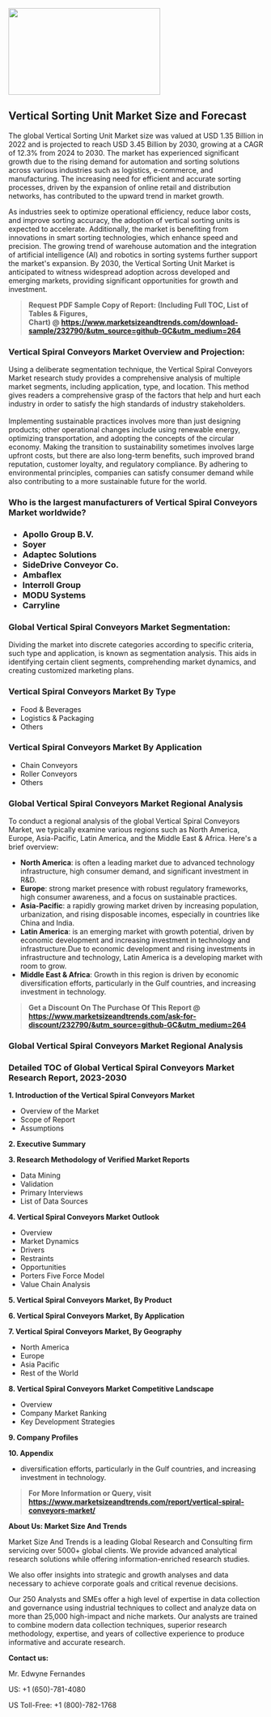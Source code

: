<p><img class="alignnone size-medium wp-image-20088" src="https://ffe5etoiles.com/wp-content/uploads/2024/12/MST1-300x171.png" alt="" width="300" height="171" /></p><h2>Vertical Sorting Unit Market Size and Forecast</h2><p>The global Vertical Sorting Unit Market size was valued at USD 1.35 Billion in 2022 and is projected to reach USD 3.45 Billion by 2030, growing at a CAGR of 12.3% from 2024 to 2030. The market has experienced significant growth due to the rising demand for automation and sorting solutions across various industries such as logistics, e-commerce, and manufacturing. The increasing need for efficient and accurate sorting processes, driven by the expansion of online retail and distribution networks, has contributed to the upward trend in market growth.</p><p>As industries seek to optimize operational efficiency, reduce labor costs, and improve sorting accuracy, the adoption of vertical sorting units is expected to accelerate. Additionally, the market is benefiting from innovations in smart sorting technologies, which enhance speed and precision. The growing trend of warehouse automation and the integration of artificial intelligence (AI) and robotics in sorting systems further support the market's expansion. By 2030, the Vertical Sorting Unit Market is anticipated to witness widespread adoption across developed and emerging markets, providing significant opportunities for growth and investment.</p></p><blockquote id="" class=""><strong>Request PDF Sample Copy of Report: (Including Full TOC, List of Tables &amp; Figures, Chart)&nbsp;@&nbsp;<strong><a href="https://www.marketsizeandtrends.com/download-sample/232790/&utm_source=github-GC&utm_medium=264" target="_blank">https://www.marketsizeandtrends.com/download-sample/232790/&utm_source=github-GC&utm_medium=264</a></strong></strong></blockquote><h3 id="" class="">Vertical Spiral Conveyors Market&nbsp;Overview and Projection:</h3><p id="" class="">Using a deliberate segmentation technique, the Vertical Spiral Conveyors Market research study provides a comprehensive analysis of multiple market segments, including application, type, and location. This method gives readers a comprehensive grasp of the factors that help and hurt each industry in order to satisfy the high standards of industry stakeholders. <br /> <br />Implementing sustainable practices involves more than just designing products; other operational changes include using renewable energy, optimizing transportation, and adopting the concepts of the circular economy. Making the transition to sustainability sometimes involves large upfront costs, but there are also long-term benefits, such improved brand reputation, customer loyalty, and regulatory compliance. By adhering to environmental principles, companies can satisfy consumer demand while also contributing to a more sustainable future for the world.</p><h3 id="" class="">Who is the largest manufacturers of&nbsp;Vertical Spiral Conveyors Market worldwide?</h3><h3 class=""><p><ul><li>Apollo Group B.V. </li><li> Soyer </li><li> Adaptec Solutions </li><li> SideDrive Conveyor Co. </li><li> Ambaflex </li><li> Interroll Group </li><li> MODU Systems </li><li> Carryline</li></ul></p></h3><h3 id="" class="">Global&nbsp;Vertical Spiral Conveyors Market Segmentation:</h3><p id="" class="">Dividing the market into discrete categories according to specific criteria, such type and application, is known as segmentation analysis. This aids in identifying certain client segments, comprehending market dynamics, and creating customized marketing plans.</p><h3 id="" class="">Vertical Spiral Conveyors Market&nbsp;By Type</h3><p><p><ul><li>Food & Beverages</li><li> Logistics & Packaging</li><li> Others</p></li></ul></p></p><h3 id="" class="">Vertical Spiral Conveyors Market&nbsp;By Application</h3><p class=""><p><ul><li>Chain Conveyors</li><li> Roller Conveyors</li><li> Others</li></ul></p></p><h3 id="" class="">Global Vertical Spiral Conveyors Market Regional Analysis</h3><p id="" class="">To conduct a regional analysis of the global Vertical Spiral Conveyors Market, we typically examine various regions such as North America, Europe, Asia-Pacific, Latin America, and the Middle East &amp; Africa. Here's a brief overview:</p><ul><li><strong>North America</strong>: is often a leading market due to advanced technology infrastructure, high consumer demand, and significant investment in R&amp;D.</li><li><strong>Europe</strong>: strong market presence with robust regulatory frameworks, high consumer awareness, and a focus on sustainable practices.</li><li><strong>Asia-Pacific</strong>: a rapidly growing market driven by increasing population, urbanization, and rising disposable incomes, especially in countries like China and India.</li><li><strong>Latin America</strong>: is an emerging market with growth potential, driven by economic development and increasing investment in technology and infrastructure.Due to economic development and rising investments in infrastructure and technology, Latin America is a developing market with room to grow.</li><li><strong>Middle East &amp; Africa</strong>: Growth in this region is driven by economic diversification efforts, particularly in the Gulf countries, and increasing investment in technology.</li></ul><blockquote id="" class=""><strong>Get a Discount On The Purchase Of This Report @ <strong><a href="https://www.marketsizeandtrends.com/ask-for-discount/232790/&utm_source=github-GC&utm_medium=264" target="_blank">https://www.marketsizeandtrends.com/ask-for-discount/232790/&utm_source=github-GC&utm_medium=264</a></strong></strong></blockquote><h3 id="" class="">Global Vertical Spiral Conveyors Market Regional Analysis</h3><h3 id="" class="">Detailed TOC of Global Vertical Spiral Conveyors Market Research Report, 2023-2030</h3><p id="" class=""><strong>1. Introduction of the Vertical Spiral Conveyors Market</strong></p><ul><li>Overview of the Market</li><li>Scope of Report</li><li>Assumptions</li></ul><p id="" class=""><strong>2. Executive Summary</strong></p><p id="" class=""><strong>3. Research Methodology of Verified Market Reports</strong></p><ul><li>Data Mining</li><li>Validation</li><li>Primary Interviews</li><li>List of Data Sources</li></ul><p id="" class=""><strong>4. Vertical Spiral Conveyors Market Outlook</strong></p><ul><li>Overview</li><li>Market Dynamics</li><li>Drivers</li><li>Restraints</li><li>Opportunities</li><li>Porters Five Force Model</li><li>Value Chain Analysis</li></ul><p id="" class=""><strong>5. Vertical Spiral Conveyors Market, By Product</strong></p><p id="" class=""><strong>6. Vertical Spiral Conveyors Market, By Application</strong></p><p id="" class=""><strong>7. Vertical Spiral Conveyors Market, By Geography</strong></p><ul><li>North America</li><li>Europe</li><li>Asia Pacific</li><li>Rest of the World</li></ul><p id="" class=""><strong>8. Vertical Spiral Conveyors Market Competitive Landscape</strong></p><ul><li>Overview</li><li>Company Market Ranking</li><li>Key Development Strategies</li></ul><p id="" class=""><strong>9. Company Profiles</strong></p><p id="" class=""><strong>10. Appendix</strong></p><ul><li>diversification efforts, particularly in the Gulf countries, and increasing investment in technology.</li></ul><blockquote id="" class=""><strong>For More Information or Query, visit <strong><strong><a href="https://www.marketsizeandtrends.com/report/vertical-spiral-conveyors-market/" target="_blank">https://www.marketsizeandtrends.com/report/vertical-spiral-conveyors-market/</a></strong></strong></strong></blockquote><p id="" class=""><strong>About Us: Market Size And Trends</strong></p><p id="" class="">Market Size And Trends is a leading Global Research and Consulting firm servicing over 5000+ global clients. We provide advanced analytical research solutions while offering information-enriched research studies.</p><p id="" class="">We also offer insights into strategic and growth analyses and data necessary to achieve corporate goals and critical revenue decisions.</p><p id="" class="">Our 250 Analysts and SMEs offer a high level of expertise in data collection and governance using industrial techniques to collect and analyze data on more than 25,000 high-impact and niche markets. Our analysts are trained to combine modern data collection techniques, superior research methodology, expertise, and years of collective experience to produce informative and accurate research.</p><p id="" class=""><strong>Contact us:</strong></p><p id="" class="">Mr. Edwyne Fernandes</p><p id="" class="">US: +1 (650)-781-4080</p><p id="" class="">US Toll-Free: +1 (800)-782-1768</p>
